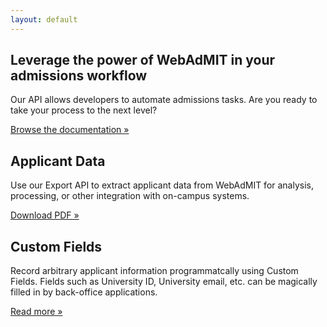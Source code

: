 ```yaml
---
layout: default
---
```


<div class="jumbotron">
  <div class="container">
    <h2>Leverage the power of WebAdMIT in your admissions workflow</h2>
    <p>Our API allows developers to automate admissions tasks.  Are you ready to take your process to the next level?</p>
    <p><a class="btn btn-primary btn-lg" href="v1.html" role="button">Browse the documentation &raquo;</a></p>
  </div>
</div>

<div class="container">
  <div class="row">
    <div class="col-md-6">
      <h2>Applicant Data</h2>
      <p>Use our Export API to extract applicant data from WebAdMIT for analysis, processing, or other integration with on-campus systems.</p>
      <p><a class="btn btn-default" href="http://help.webadmit.org/webadmit2016/documents/WebAdMIT_Export_Manager_API.pdf" role="button">Download PDF &raquo;</a></p>
    </div>
    <div class="col-md-6">
      <h2>Custom Fields</h2>
      <p>Record arbitrary applicant information programmatcally using Custom Fields.  Fields such as University ID, University email, etc. can be magically filled in by back-office applications.</p>
      <p><a class="btn btn-default" href="custom_field.html" role="button">Read more &raquo;</a></p>
    </div>
  </div>
</div>
